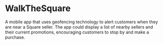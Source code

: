 # WalkTheSquare
A mobile app that uses geofencing technology to alert customers when they are near a Square seller. The app could display a list of nearby sellers and their current promotions, encouraging customers to stop by and make a purchase.
